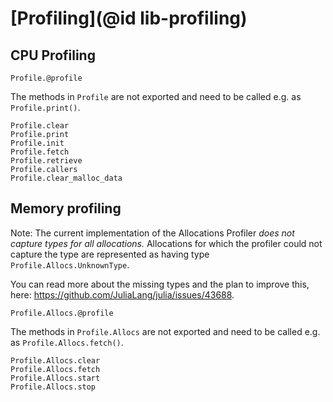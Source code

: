 # [Profiling](@id lib-profiling)

## CPU Profiling

```@docs
Profile.@profile
```

The methods in `Profile` are not exported and need to be called e.g. as `Profile.print()`.

```@docs
Profile.clear
Profile.print
Profile.init
Profile.fetch
Profile.retrieve
Profile.callers
Profile.clear_malloc_data
```

## Memory profiling

Note: The current implementation of the Allocations Profiler _does not
capture types for all allocations._ Allocations for which the profiler
could not capture the type are represented as having type
`Profile.Allocs.UnknownType`.

You can read more about the missing types and the plan to improve this, here:
https://github.com/JuliaLang/julia/issues/43688.

```@docs
Profile.Allocs.@profile
```

The methods in `Profile.Allocs` are not exported and need to be called e.g. as `Profile.Allocs.fetch()`.

```@docs
Profile.Allocs.clear
Profile.Allocs.fetch
Profile.Allocs.start
Profile.Allocs.stop
```
